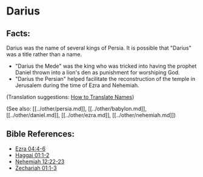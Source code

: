 # Darius #

## Facts: ##

Darius was the name of several kings of Persia. It is possible that "Darius" was a title rather than a name.
 * "Darius the Mede" was the king who was tricked into having the prophet Daniel thrown into a lion's den as punishment for worshiping God.
 * "Darius the Persian" helped facilitate the reconstruction of the temple in Jerusalem during the time of Ezra and Nehemiah.

(Translation suggestions: [How to Translate Names](en/ta-vol1/translate/man/translate-names))

(See also: [[../other/persia.md]], [[../other/babylon.md]], [[../other/daniel.md]], [[../other/ezra.md]], [[../other/nehemiah.md]])

## Bible References: ##

* [Ezra 04:4-6](en/tn/ezr/help/04/04)
* [Haggai 01:1-2](en/tn/hag/help/01/01)
* [Nehemiah 12:22-23](en/tn/neh/help/12/22)
* [Zechariah 01:1-3](en/tn/zec/help/01/01)